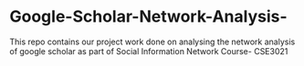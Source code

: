 # Google-Scholar-Network-Analysis-
This repo contains our project work done on analysing the network analysis of google scholar as part of Social Information Network Course- CSE3021
